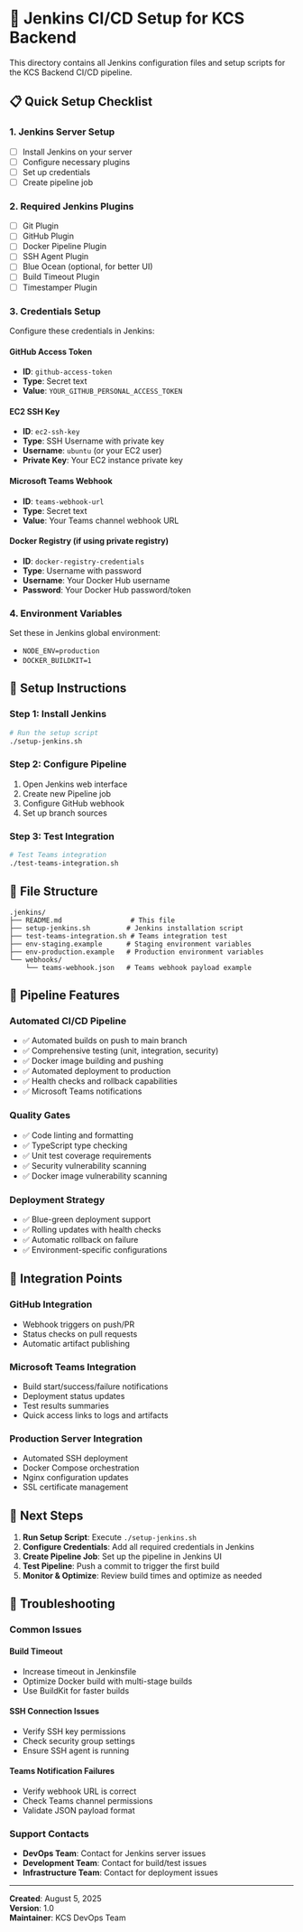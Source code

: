 # 🚀 Jenkins CI/CD Setup for KCS Backend

This directory contains all Jenkins configuration files and setup scripts for the KCS Backend CI/CD
pipeline.

## 📋 Quick Setup Checklist

### 1. Jenkins Server Setup

- [ ] Install Jenkins on your server
- [ ] Configure necessary plugins
- [ ] Set up credentials
- [ ] Create pipeline job

### 2. Required Jenkins Plugins

- [ ] Git Plugin
- [ ] GitHub Plugin
- [ ] Docker Pipeline Plugin
- [ ] SSH Agent Plugin
- [ ] Blue Ocean (optional, for better UI)
- [ ] Build Timeout Plugin
- [ ] Timestamper Plugin

### 3. Credentials Setup

Configure these credentials in Jenkins:

#### GitHub Access Token

- **ID**: `github-access-token`
- **Type**: Secret text
- **Value**: `YOUR_GITHUB_PERSONAL_ACCESS_TOKEN`

#### EC2 SSH Key

- **ID**: `ec2-ssh-key`
- **Type**: SSH Username with private key
- **Username**: `ubuntu` (or your EC2 user)
- **Private Key**: Your EC2 instance private key

#### Microsoft Teams Webhook

- **ID**: `teams-webhook-url`
- **Type**: Secret text
- **Value**: Your Teams channel webhook URL

#### Docker Registry (if using private registry)

- **ID**: `docker-registry-credentials`
- **Type**: Username with password
- **Username**: Your Docker Hub username
- **Password**: Your Docker Hub password/token

### 4. Environment Variables

Set these in Jenkins global environment:

- `NODE_ENV=production`
- `DOCKER_BUILDKIT=1`

## 🔧 Setup Instructions

### Step 1: Install Jenkins

```bash
# Run the setup script
./setup-jenkins.sh
```

### Step 2: Configure Pipeline

1. Open Jenkins web interface
2. Create new Pipeline job
3. Configure GitHub webhook
4. Set up branch sources

### Step 3: Test Integration

```bash
# Test Teams integration
./test-teams-integration.sh
```

## 📂 File Structure

```
.jenkins/
├── README.md                 # This file
├── setup-jenkins.sh         # Jenkins installation script
├── test-teams-integration.sh # Teams integration test
├── env-staging.example      # Staging environment variables
├── env-production.example   # Production environment variables
└── webhooks/
    └── teams-webhook.json   # Teams webhook payload example
```

## 🚀 Pipeline Features

### Automated CI/CD Pipeline

- ✅ Automated builds on push to main branch
- ✅ Comprehensive testing (unit, integration, security)
- ✅ Docker image building and pushing
- ✅ Automated deployment to production
- ✅ Health checks and rollback capabilities
- ✅ Microsoft Teams notifications

### Quality Gates

- ✅ Code linting and formatting
- ✅ TypeScript type checking
- ✅ Unit test coverage requirements
- ✅ Security vulnerability scanning
- ✅ Docker image vulnerability scanning

### Deployment Strategy

- ✅ Blue-green deployment support
- ✅ Rolling updates with health checks
- ✅ Automatic rollback on failure
- ✅ Environment-specific configurations

## 🔗 Integration Points

### GitHub Integration

- Webhook triggers on push/PR
- Status checks on pull requests
- Automatic artifact publishing

### Microsoft Teams Integration

- Build start/success/failure notifications
- Deployment status updates
- Test results summaries
- Quick access links to logs and artifacts

### Production Server Integration

- Automated SSH deployment
- Docker Compose orchestration
- Nginx configuration updates
- SSL certificate management

## 🎯 Next Steps

1. **Run Setup Script**: Execute `./setup-jenkins.sh`
2. **Configure Credentials**: Add all required credentials in Jenkins
3. **Create Pipeline Job**: Set up the pipeline in Jenkins UI
4. **Test Pipeline**: Push a commit to trigger the first build
5. **Monitor & Optimize**: Review build times and optimize as needed

## 🛟 Troubleshooting

### Common Issues

#### Build Timeout

- Increase timeout in Jenkinsfile
- Optimize Docker build with multi-stage builds
- Use BuildKit for faster builds

#### SSH Connection Issues

- Verify SSH key permissions
- Check security group settings
- Ensure SSH agent is running

#### Teams Notification Failures

- Verify webhook URL is correct
- Check Teams channel permissions
- Validate JSON payload format

### Support Contacts

- **DevOps Team**: Contact for Jenkins server issues
- **Development Team**: Contact for build/test issues
- **Infrastructure Team**: Contact for deployment issues

---

**Created**: August 5, 2025  
**Version**: 1.0  
**Maintainer**: KCS DevOps Team

